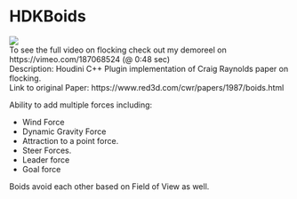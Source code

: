 # HDKBoids

<img src="https://github.com/som1990/HDKBoids/blob/master/Boids-Title.jpg?raw=true">
<br>
To see the full video on flocking check out my demoreel on https://vimeo.com/187068524 (@ 0:48 sec)<br>
Description: Houdini C++ Plugin implementation of Craig Raynolds paper on flocking. <br>
Link to original Paper: https://www.red3d.com/cwr/papers/1987/boids.html
<br>

Ability to add multiple forces including:
- Wind Force
- Dynamic Gravity Force
- Attraction to a point force. 
- Steer Forces. 
- Leader force 
- Goal force

Boids avoid each other based on Field of View as well.


